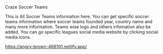 <!-- Site title -->

Craze Soccer Teams

<!-- Features -->

This is All Soccer Teams information here. You can get specific soccer teams information where soccer teams founded year, country name and many more information. Teams wise logo and others infomation also be added. You can go specific leagues social media website by clicking social media icons.

<!-- Live site link -->

https://angry-brown-466101.netlify.app/
